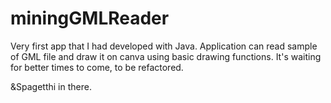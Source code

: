 # miningGMLReader

Very first app that I had developed with Java. 
Application can read sample of GML file and draw it on canva using basic drawing functions.
It's waiting for better times to come, to be refactored.

&Spagetthi in there.

